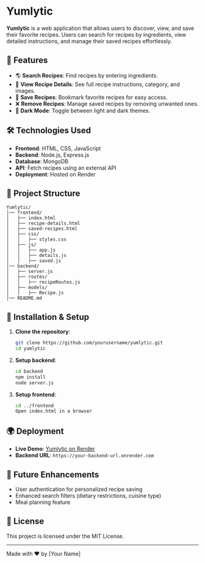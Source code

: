 # Yumlytic

**Yumlytic** is a web application that allows users to discover, view, and save their favorite recipes. Users can search for recipes by ingredients, view detailed instructions, and manage their saved recipes effortlessly.

## 🚀 Features
- 🌎 **Search Recipes**: Find recipes by entering ingredients.
- 📖 **View Recipe Details**: See full recipe instructions, category, and images.
- 💾 **Save Recipes**: Bookmark favorite recipes for easy access.
- ❌ **Remove Recipes**: Manage saved recipes by removing unwanted ones.
- 🌙 **Dark Mode**: Toggle between light and dark themes.

## 🛠️ Technologies Used
- **Frontend**: HTML, CSS, JavaScript
- **Backend**: Node.js, Express.js
- **Database**: MongoDB
- **API**: Fetch recipes using an external API
- **Deployment**: Hosted on Render

## 📂 Project Structure
```
Yumlytic/
│── frontend/
│   ├── index.html
│   ├── recipe-details.html
│   ├── saved-recipes.html
│   ├── css/
│   │   ├── styles.css
│   ├── js/
│   │   ├── app.js
│   │   ├── details.js
│   │   ├── saved.js
│── backend/
│   ├── server.js
│   ├── routes/
│   │   ├── recipeRoutes.js
│   ├── models/
│   │   ├── Recipe.js
│── README.md
```

## 🔧 Installation & Setup
1. **Clone the repository**:
   ```sh
   git clone https://github.com/yourusername/yumlytic.git
   cd yumlytic
   ```
2. **Setup backend**:
   ```sh
   cd backend
   npm install
   node server.js
   ```
3. **Setup frontend**:
   ```sh
   cd ../frontend
   Open index.html in a browser
   ```

## 🌍 Deployment
- **Live Demo**: [Yumlytic on Render](https://recipe-finder-z14f.onrender.com)
- **Backend URL**: `https://your-backend-url.onrender.com`

## 🎯 Future Enhancements
- User authentication for personalized recipe saving
- Enhanced search filters (dietary restrictions, cuisine type)
- Meal planning feature

## 📜 License
This project is licensed under the MIT License.

---
Made with ❤️ by [Your Name]

